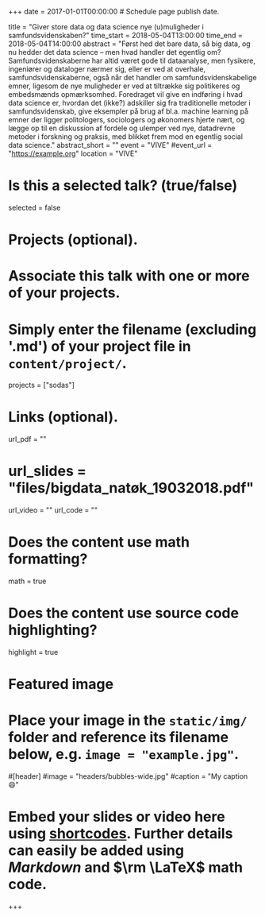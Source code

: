 +++
date = 2017-01-01T00:00:00  # Schedule page publish date.

title = "Giver store data og data science nye (u)muligheder i samfundsvidenskaben?"
time_start = 2018-05-04T13:00:00
time_end = 2018-05-04T14:00:00
abstract = "Først hed det bare data, så big data, og nu hedder det data science – men hvad handler det egentlig om? Samfundsvidenskaberne har altid været gode til dataanalyse, men fysikere, ingeniører og dataloger nærmer sig, eller er ved at overhale, samfundsvidenskaberne, også når det handler om samfundsvidenskabelige emner, ligesom de nye muligheder er ved at tiltrække sig politikeres og embedsmænds opmærksomhed. Foredraget vil give en indføring i hvad data science er, hvordan det (ikke?) adskiller sig fra traditionelle metoder i samfundsvidenskab, give eksempler på brug af bl.a. machine learning på emner der ligger politologers, sociologers og økonomers hjerte nært, og lægge op til en diskussion af fordele og ulemper ved nye, datadrevne metoder i forskning og praksis, med blikket frem mod en egentlig social data science."
abstract_short = ""
event = "VIVE"
#event_url = "https://example.org"
location = "VIVE"

# Is this a selected talk? (true/false)
selected = false

# Projects (optional).
#   Associate this talk with one or more of your projects.
#   Simply enter the filename (excluding '.md') of your project file in `content/project/`.
projects = ["sodas"]

# Links (optional).
url_pdf = ""
# url_slides = "files/bigdata_natøk_19032018.pdf"
url_video = ""
url_code = ""

# Does the content use math formatting?
math = true

# Does the content use source code highlighting?
highlight = true

# Featured image
# Place your image in the `static/img/` folder and reference its filename below, e.g. `image = "example.jpg"`.
#[header]
#image = "headers/bubbles-wide.jpg"
#caption = "My caption :smile:"

# Embed your slides or video here using [shortcodes](https://sourcethemes.com/academic/post/writing-markdown-latex/). Further details can easily be added using *Markdown* and $\rm \LaTeX$ math code.

+++
